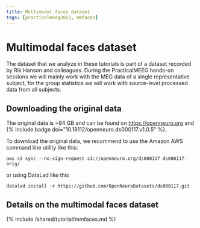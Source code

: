 ```yaml
---
title: Multimodal faces dataset
tags: [practicalmeeg2022, mmfaces]
---
```


# Multimodal faces dataset

The dataset that we analyze in these tutorials is part of a dataset recorded by Rik Hanson and colleagues. During the PracticalMEEG hands-on sessions we will mainly work with the MEG data of a single representative subject, for the group statistics we will work with source-level processed data from all subjects.

## Downloading the original data

The original data is ~84 GB and can be found on <https://openneuro.org> and {% include badge doi="10.18112/openneuro.ds000117.v1.0.5" %}.

To download the original data, we recommend to use the Amazon AWS command line utility
like this:

    aws s3 sync --no-sign-request s3://openneuro.org/ds000117 ds000117-orig/

or using DataLad like this

    datalad install -r https://github.com/OpenNeuroDatasets/ds000117.git

## Details on the multimodal faces dataset

{% include /shared/tutorial/mmfaces.md %}
